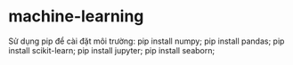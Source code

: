# machine-learning
Sử dụng pip để cài đặt môi trường:
pip install numpy;
pip install pandas;
pip install scikit-learn;
pip install jupyter;
pip install seaborn;
